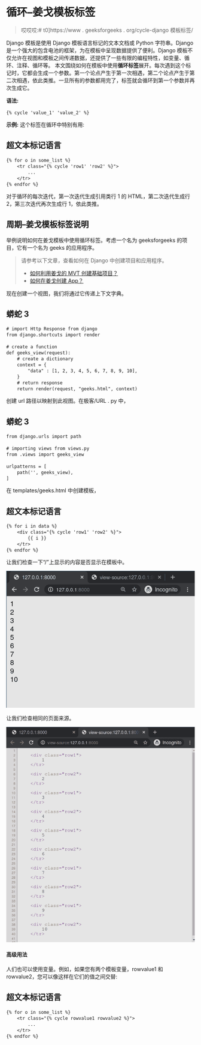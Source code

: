 # 循环–姜戈模板标签

> 哎哎哎:# t0]https://www . geeksforgeeks . org/cycle-django 模板标签/

Django 模板是使用 Django 模板语言标记的文本文档或 Python 字符串。Django 是一个强大的包含电池的框架，为在模板中呈现数据提供了便利。Django 模板不仅允许在视图和模板之间传递数据，还提供了一些有限的编程特性，如变量、循环、注释、循环等。
本文围绕如何在模板中使用**循环标签**展开。每次遇到这个标记时，它都会生成一个参数。第一个论点产生于第一次相遇，第二个论点产生于第二次相遇，依此类推。一旦所有的参数都用完了，标签就会循环到第一个参数并再次生成它。

**语法:**

```
{% cycle 'value_1' 'value_2' %}
```

**示例:**
这个标签在循环中特别有用:

## 超文本标记语言

```
{% for o in some_list %}
    <tr class="{% cycle 'row1' 'row2' %}">
        ...
    </tr>
{% endfor %}
```

对于循环的每次迭代，第一次迭代生成引用类行 1 的 HTML，第二次迭代生成行 2，第三次迭代再次生成行 1，依此类推。

## 周期–姜戈模板标签说明

举例说明如何在姜戈模板中使用循环标签。考虑一个名为 geeksforgeeks 的项目，它有一个名为 geeks 的应用程序。

> 请参考以下文章，查看如何在 Django 中创建项目和应用程序。
> 
> *   [如何利用姜戈的 MVT 创建基础项目？](https://www.geeksforgeeks.org/how-to-create-a-basic-project-using-mvt-in-django/)
> *   [如何在姜戈创建 App？](https://www.geeksforgeeks.org/how-to-create-an-app-in-django/)

现在创建一个视图，我们将通过它传递上下文字典。

## 蟒蛇 3

```
# import Http Response from django
from django.shortcuts import render

# create a function
def geeks_view(request):
    # create a dictionary
    context = {
        "data" : [1, 2, 3, 4, 5, 6, 7, 8, 9, 10],
    }
    # return response
    return render(request, "geeks.html", context)
```

创建 url 路径以映射到此视图。在极客/URL . py 中，

## 蟒蛇 3

```
from django.urls import path

# importing views from views.py
from .views import geeks_view

urlpatterns = [
    path('', geeks_view),
]
```

在 templates/geeks.html 中创建模板，

## 超文本标记语言

```
{% for i in data %}
    <div class="{% cycle 'row1' 'row2' %}">
        {{ i }}
    </tr>
{% endfor %}
```

让我们检查一下“/”上显示的内容是否显示在模板中。

![cycle-django-template-tags](img/4c159c992fea46d28c05dbe772916ff2.png)

让我们检查相同的页面来源。

![cycle-tag-django-templates](img/1147d78ccefaaab891fc04e4d2f821b9.png)

#### 高级用法

人们也可以使用变量。例如，如果您有两个模板变量，rowvalue1 和 rowvalue2，您可以像这样在它们的值之间交替:

## 超文本标记语言

```
{% for o in some_list %}
    <tr class="{% cycle rowvalue1 rowvalue2 %}">
        ...
    </tr>
{% endfor %}
```